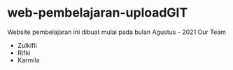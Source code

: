 # web-pembelajaran-uploadGIT
Website pembelajaran ini dibuat mulai pada bulan Agustus - 2021
Our Team
- Zulkifli
- Rifki
- Karmila
